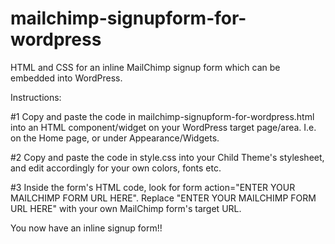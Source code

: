 # mailchimp-signupform-for-wordpress
HTML and CSS for an inline MailChimp signup form which can be embedded into WordPress.

Instructions:

#1 Copy and paste the code in mailchimp-signupform-for-wordpress.html into an HTML component/widget on your WordPress target page/area. I.e. on the Home page, or under Appearance/Widgets.

#2 Copy and paste the code in style.css into your Child Theme's stylesheet, and edit accordingly for your own colors, fonts etc.

#3 Inside the form's HTML code, look for form action="ENTER YOUR MAILCHIMP FORM URL HERE". Replace "ENTER YOUR MAILCHIMP FORM URL HERE" with your own MailChimp form's target URL.

You now have an inline signup form!!
